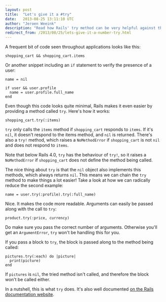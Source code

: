 ```yaml
---
layout: post
title:  "Let's give it a #try"
date:   2013-08-25 13:11:10 UTC
author: "Jeroen Weeink"
description: "Read how Rails' try method can be very helpful against the cluttering presence checks."
redirect_from: /2013/08/25/lets-give-it-a-number-try.html
---
```

A frequent bit of code seen throughout applications looks like this:

    shopping_cart && shopping_cart.items

Or another snippet including an `if` statement to verify the presence of a user:

    name = nil

    if user && user.profile
      name = user.profile.full_name
    end

Even though this code looks quite minimal, Rails makes it even easier by providing a method called `try`. Here's how it works:

    shopping_cart.try(:items)

`try` only calls the `items` method if `shopping_cart` responds to `items`. If it's `nil`, it doesn't respond to the items method, and `nil` is returned. There's also a `try!` method, which raises a `NoMethodError` if `shopping_cart` is not `nil` and does not respond to `items`.

Note that below Rails 4.0, `try` has the behaviour of `try!`, so it raises a `NoMethodError` if `shopping_cart` does not define the method being called.

The nice thing about `try` is that the `nil` object also implements this methods, which always returns `nil`. This means we can chain the `try` method to make things a lot easier! Take a look at how we can radically reduce the second example:

    name = user.try(:profile).try(:full_name)

Nice. It makes the code more readable. Arguments can easily be passed along with the call to `try`:

    product.try(:price, currency)

Do make sure you pass the correct number of arguments. Otherwise you'll get an `ArgumentError`, `try` won't be handling this for you.

If you pass a block to `try`, the block is passed along to the method being called:

    pictures.try(:each) do |picture|
      print(picture)
    end

If `pictures` is `nil`,  the tried method isn't called, and therefore the block won't be called either.

In a nutshell, this is what `try` does. It's also well documented [on the Rails documentation website](http://api.rubyonrails.org/classes/Object.html#method-i-try).
